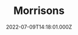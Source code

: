 ---
date: 2022-07-09T14:18:01.000Z
title: Morrisons
latitude: 52.04938134912715
longitude: 0.9546547409704537
category: checkin
---